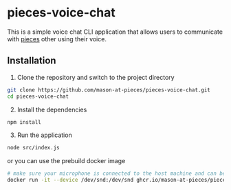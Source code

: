 # pieces-voice-chat

This is a simple voice chat CLI application that allows users to communicate with [pieces](https://pieces.app) other using their voice.

## Installation

1. Clone the repository and switch to the project directory
```bash
git clone https://github.com/mason-at-pieces/pieces-voice-chat.git
cd pieces-voice-chat
```

2. Install the dependencies
```bash
npm install
```

3. Run the application
```bash
node src/index.js
```

or you can use the prebuild docker image

```bash
# make sure your microphone is connected to the host machine and can be accessed by the operating system
docker run -it --device /dev/snd:/dev/snd ghcr.io/mason-at-pieces/pieces-voice-chat:latest
```

